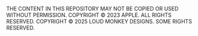 THE CONTENT IN THIS REPOSITORY MAY NOT BE COPIED OR USED WITHOUT PERMISSION.
COPYRIGHT © 2023 APPLE. ALL RIGHTS RESERVED.
COPYRIGHT © 2025 LOUD MONKEY DESIGNS. SOME RIGHTS RESERVED.
